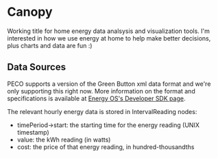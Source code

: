 # Canopy

Working title for home energy data analsysis and visualization tools. I'm interested in how we use energy at home to help make better decisions, plus charts and data are fun :)

## Data Sources

PECO supports a version of the Green Button xml data format and we're only supporting this right now. More information on the format and specifications is available at [Energy OS's Developer SDK page](https://github.com/energyos/OpenESPI-GreenbuttonDataSDK/).

The relevant hourly energy data is stored in IntervalReading nodes:

* timePeriod->start: the starting time for the energy reading (UNIX timestamp)
* value: the kWh reading (in watts)
* cost: the price of that energy reading, in hundred-thousandths